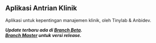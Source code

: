 ## Aplikasi Antrian Klinik
Aplikasi untuk kepentingan manajemen klinik, oleh Tinylab & Anbidev.


<i><b>Update terbaru ada di [Branch Beta](https://github.com/ezralazuardy/aplikasi-antrian-klinik/tree/beta).<br>[Branch Master](https://github.com/ezralazuardy/aplikasi-antrian-klinik/tree/master) untuk versi release.</b></i>
